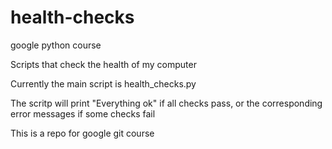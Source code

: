 # health-checks

google python course

Scripts that check the health of my computer

Currently the main script is health_checks.py

The scritp will print "Everything ok" if all checks pass,
or the corresponding error messages if some checks fail

This is a repo for google git course
